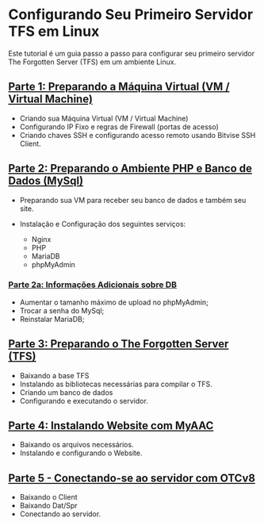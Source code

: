 # Configurando Seu Primeiro Servidor TFS em Linux

Este tutorial é um guia passo a passo para configurar seu primeiro servidor The Forgotten Server (TFS) em um ambiente Linux.

## [Parte 1: Preparando a Máquina Virtual (VM / Virtual Machine)](01.-preparando-vm.md)

* Criando sua Máquina Virtual (VM / Virtual Machine)
* Configurando IP Fixo e regras de Firewall (portas de acesso)
* Criando chaves SSH e configurando acesso remoto usando Bitvise SSH Client.



## [Parte 2: Preparando o Ambiente PHP e Banco de Dados (MySql)](02.-preparando-web-e-db.md)

* Preparando sua VM para receber seu banco de dados e também seu site.
*   Instalação e Configuração dos seguintes serviços:

    * Nginx
    * PHP
    * MariaDB
    * phpMyAdmin



### [Parte 2a: Informações Adicionais sobre DB](02a.-informacoes-adicionais.md)

* Aumentar o tamanho máximo de upload no phpMyAdmin;
* Trocar a senha do MySql;
* Reinstalar MariaDB;



## [Parte 3: Preparando o The Forgotten Server (TFS)](03.-preparando-tfs.md)

* Baixando a base TFS
* Instalando as bibliotecas necessárias para compilar o TFS.
* Criando um banco de dados
* Configurando e executando o servidor.



## [Parte 4: Instalando Website com MyAAC](04.-preparando-site-myaac.md)

* Baixando os arquivos necessários.
* Instalando e configurando o Website.



## [Parte 5 - Conectando-se ao servidor com OTCv8](05.-conectando-com-otcv8.md)

* Baixando o Client
* Baixando Dat/Spr
* Conectando ao servidor.

